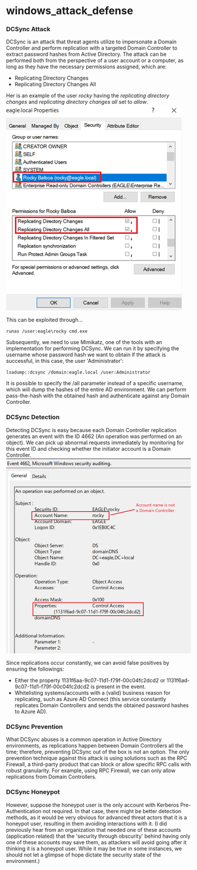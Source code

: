 # windows_attack_defense
### DCSync Attack
DCSync is an attack that threat agents utilize to impersonate a Domain Controller and perform replication with a targeted Domain Controller to extract password hashes from Active Directory. The attack can be performed both from the perspective of a user account or a computer, as long as they have the necessary permissions assigned, which are:

- Replicating Directory Changes
- Replicating Directory Changes All

Her is an example of the user *rocky* having the *replicating directory changes* and *replicating directory changes all* set to *allow*.
![replicating changes permission](./img/DCPermission.png)

This can be exploited through...
```
runas /user:eagle\rocky cmd.exe
```
Subsequently, we need to use Mimikatz, one of the tools with an implementation for performing DCSync. We can run it by specifying the username whose password hash we want to obtain if the attack is successful, in this case, the user 'Administrator':
```
lsadump::dcsync /domain:eagle.local /user:Administrator
```
It is possible to specify the /all parameter instead of a specific username, which will dump the hashes of the entire AD environment. We can perform pass-the-hash with the obtained hash and authenticate against any Domain Controller.

### DCSync Detection
Detecting DCSync is easy because each Domain Controller replication generates an event with the ID 4662 (An operation was performed on an object). We can pick up abnormal requests immediately by monitoring for this event ID and checking whether the initiator account is a Domain Controller.
![detect dcsync attack](./img/DetectDCSync.png)

Since replications occur constantly, we can avoid false positives by ensuring the followings:
- Either the property 1131f6aa-9c07-11d1-f79f-00c04fc2dcd2 or 1131f6ad-9c07-11d1-f79f-00c04fc2dcd2 is present in the event.
- Whitelisting systems/accounts with a (valid) business reason for replicating, such as Azure AD Connect (this service constantly replicates Domain Controllers and sends the obtained password hashes to Azure AD).

### DCSync Prevention
What DCSync abuses is a common operation in Active Directory environments, as replications happen between Domain Controllers all the time; therefore, preventing DCSync out of the box is not an option. The only prevention technique against this attack is using solutions such as the RPC Firewall, a third-party product that can block or allow specific RPC calls with robust granularity. For example, using RPC Firewall, we can only allow replications from Domain Controllers.

### DCSync Honeypot
However, suppose the honeypot user is the only account with Kerberos Pre-Authentication not required. In that case, there might be better detection methods, as it would be very obvious for advanced threat actors that it is a honeypot user, resulting in them avoiding interactions with it. (I did previously hear from an organization that needed one of these accounts (application related) that the 'security through obscurity' behind having only one of these accounts may save them, as attackers will avoid going after it thinking it is a honeypot user. While it may be true in some instances, we should not let a glimpse of hope dictate the security state of the environment.)